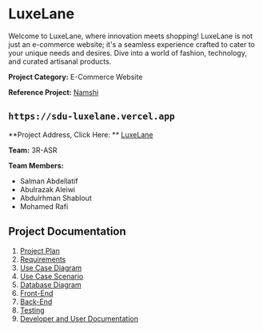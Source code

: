 # LuxeLane

Welcome to LuxeLane, where innovation meets shopping! LuxeLane is not just an e-commerce website; it's a seamless experience crafted to cater to your unique needs and desires. Dive into a world of fashion, technology, and curated artisanal products.

**Project Category:** E-Commerce Website

**Reference Project:** [Namshi](https://www.namshi.com/uae-en/)

## `https://sdu-luxelane.vercel.app`

**Project Address, Click Here: ** [LuxeLane](https://sdu-luxelane.vercel.app/)

**Team:** 3R-ASR

**Team Members:**

- Salman Abdellatif
- Abulrazak Aleiwi
- Abdulrhman Shablout
- Mohamed Rafi

## Project Documentation

1. [Project Plan](./project-plan.md)
2. [Requirements](./requirements/project-requirement.md)
3. [Use Case Diagram](./usecase/usecase-diagram.png)
4. [Use Case Scenario](./usecase/usecase-scenarioes.md)
5. [Database Diagram](./database-diagram.jpeg)
6. [Front-End](./frontend/)
7. [Back-End](./backend/)
8. [Testing]()
9. [Developer and User Documentation]()
